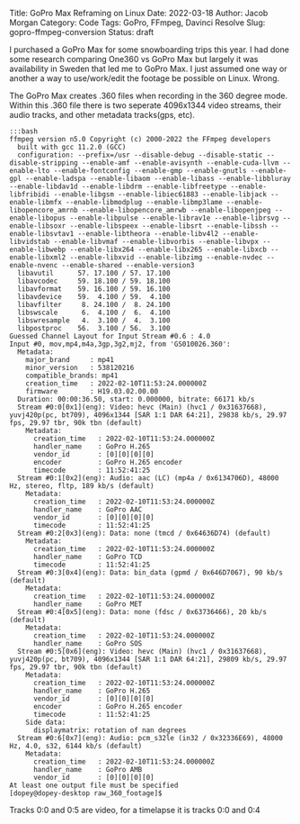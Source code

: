 Title: GoPro Max Reframing on Linux
Date: 2022-03-18
Author: Jacob Morgan
Category: Code
Tags: GoPro, FFmpeg, Davinci Resolve
Slug: gopro-ffmpeg-conversion
Status: draft


I purchased a GoPro Max for some snowboarding trips this year. I had done some research comparing One360 vs GoPro Max but largely it was availability in Sweden that led me to GoPro Max. I just assumed one way or another a way to use/work/edit the footage be possible on Linux. Wrong. 


The GoPro Max creates .360 files when recording in the 360 degree mode. Within this .360 file there is two seperate 4096x1344 video streams, their audio tracks, and other metadata tracks(gps, etc).

    :::bash
    ffmpeg version n5.0 Copyright (c) 2000-2022 the FFmpeg developers
      built with gcc 11.2.0 (GCC)
      configuration: --prefix=/usr --disable-debug --disable-static --disable-stripping --enable-amf --enable-avisynth --enable-cuda-llvm --enable-lto --enable-fontconfig --enable-gmp --enable-gnutls --enable-gpl --enable-ladspa --enable-libaom --enable-libass --enable-libbluray --enable-libdav1d --enable-libdrm --enable-libfreetype --enable-libfribidi --enable-libgsm --enable-libiec61883 --enable-libjack --enable-libmfx --enable-libmodplug --enable-libmp3lame --enable-libopencore_amrnb --enable-libopencore_amrwb --enable-libopenjpeg --enable-libopus --enable-libpulse --enable-librav1e --enable-librsvg --enable-libsoxr --enable-libspeex --enable-libsrt --enable-libssh --enable-libsvtav1 --enable-libtheora --enable-libv4l2 --enable-libvidstab --enable-libvmaf --enable-libvorbis --enable-libvpx --enable-libwebp --enable-libx264 --enable-libx265 --enable-libxcb --enable-libxml2 --enable-libxvid --enable-libzimg --enable-nvdec --enable-nvenc --enable-shared --enable-version3
      libavutil      57. 17.100 / 57. 17.100
      libavcodec     59. 18.100 / 59. 18.100
      libavformat    59. 16.100 / 59. 16.100
      libavdevice    59.  4.100 / 59.  4.100
      libavfilter     8. 24.100 /  8. 24.100
      libswscale      6.  4.100 /  6.  4.100
      libswresample   4.  3.100 /  4.  3.100
      libpostproc    56.  3.100 / 56.  3.100
    Guessed Channel Layout for Input Stream #0.6 : 4.0
    Input #0, mov,mp4,m4a,3gp,3g2,mj2, from 'GS010026.360':
      Metadata:
        major_brand     : mp41
        minor_version   : 538120216
        compatible_brands: mp41
        creation_time   : 2022-02-10T11:53:24.000000Z
        firmware        : H19.03.02.00.00
      Duration: 00:00:36.50, start: 0.000000, bitrate: 66171 kb/s
      Stream #0:0[0x1](eng): Video: hevc (Main) (hvc1 / 0x31637668), yuvj420p(pc, bt709), 4096x1344 [SAR 1:1 DAR 64:21], 29838 kb/s, 29.97 fps, 29.97 tbr, 90k tbn (default)
        Metadata:
          creation_time   : 2022-02-10T11:53:24.000000Z
          handler_name    : GoPro H.265
          vendor_id       : [0][0][0][0]
          encoder         : GoPro H.265 encoder
          timecode        : 11:52:41:25
      Stream #0:1[0x2](eng): Audio: aac (LC) (mp4a / 0x6134706D), 48000 Hz, stereo, fltp, 189 kb/s (default)
        Metadata:
          creation_time   : 2022-02-10T11:53:24.000000Z
          handler_name    : GoPro AAC
          vendor_id       : [0][0][0][0]
          timecode        : 11:52:41:25
      Stream #0:2[0x3](eng): Data: none (tmcd / 0x64636D74) (default)
        Metadata:
          creation_time   : 2022-02-10T11:53:24.000000Z
          handler_name    : GoPro TCD
          timecode        : 11:52:41:25
      Stream #0:3[0x4](eng): Data: bin_data (gpmd / 0x646D7067), 90 kb/s (default)
        Metadata:
          creation_time   : 2022-02-10T11:53:24.000000Z
          handler_name    : GoPro MET
      Stream #0:4[0x5](eng): Data: none (fdsc / 0x63736466), 20 kb/s (default)
        Metadata:
          creation_time   : 2022-02-10T11:53:24.000000Z
          handler_name    : GoPro SOS
      Stream #0:5[0x6](eng): Video: hevc (Main) (hvc1 / 0x31637668), yuvj420p(pc, bt709), 4096x1344 [SAR 1:1 DAR 64:21], 29809 kb/s, 29.97 fps, 29.97 tbr, 90k tbn (default)
        Metadata:
          creation_time   : 2022-02-10T11:53:24.000000Z
          handler_name    : GoPro H.265
          vendor_id       : [0][0][0][0]
          encoder         : GoPro H.265 encoder
          timecode        : 11:52:41:25
        Side data:
          displaymatrix: rotation of nan degrees
      Stream #0:6[0x7](eng): Audio: pcm_s32le (in32 / 0x32336E69), 48000 Hz, 4.0, s32, 6144 kb/s (default)
        Metadata:
          creation_time   : 2022-02-10T11:53:24.000000Z
          handler_name    : GoPro AMB
          vendor_id       : [0][0][0][0]
    At least one output file must be specified
    [dopey@dopey-desktop raw_360_footage]$


Tracks 0:0 and 0:5 are video, for a timelapse it is tracks 0:0 and 0:4






